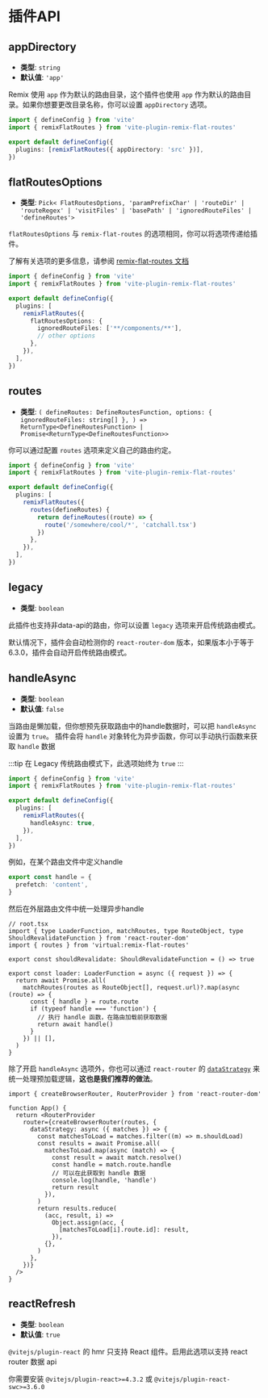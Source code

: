 # 插件API

## appDirectory

- **类型**: `string`
- **默认值**: `'app'`

Remix 使用 `app` 作为默认的路由目录，这个插件也使用 `app` 作为默认的路由目录。如果你想要更改目录名称，你可以设置 `appDirectory` 选项。

```ts
import { defineConfig } from 'vite'
import { remixFlatRoutes } from 'vite-plugin-remix-flat-routes'

export default defineConfig({
  plugins: [remixFlatRoutes({ appDirectory: 'src' })],
})
```

## flatRoutesOptions

- **类型**: `Pick<
    FlatRoutesOptions,
    'paramPrefixChar' | 'routeDir' | 'routeRegex' | 'visitFiles' | 'basePath' | 'ignoredRouteFiles' | 'defineRoutes'>`

`flatRoutesOptions` 与 `remix-flat-routes` 的选项相同，你可以将选项传递给插件。

了解有关选项的更多信息，请参阅 [remix-flat-routes 文档](ttps://github.com/kiliman/remix-flat-routes)

```ts
import { defineConfig } from 'vite'
import { remixFlatRoutes } from 'vite-plugin-remix-flat-routes'

export default defineConfig({
  plugins: [
    remixFlatRoutes({
      flatRoutesOptions: {
        ignoredRouteFiles: ['**/components/**'],
        // other options
      },
    }),
  ],
})
```


## routes

- **类型**: `(
    defineRoutes: DefineRoutesFunction,
    options: {
      ignoredRouteFiles: string[]
    },
  ) => ReturnType<DefineRoutesFunction> | Promise<ReturnType<DefineRoutesFunction>>`

你可以通过配置 `routes` 选项来定义自己的路由约定。

```ts
import { defineConfig } from 'vite'
import { remixFlatRoutes } from 'vite-plugin-remix-flat-routes'

export default defineConfig({
  plugins: [
    remixFlatRoutes({
      routes(defineRoutes) {
        return defineRoutes((route) => {
          route('/somewhere/cool/*', 'catchall.tsx')
        })
      },
    }),
  ],
})
```

## legacy

- **类型**: `boolean`

此插件也支持非data-api的路由，你可以设置 `legacy` 选项来开启传统路由模式。

默认情况下，插件会自动检测你的 `react-router-dom` 版本，如果版本小于等于 6.3.0，插件会自动开启传统路由模式。

## handleAsync

- **类型**: `boolean`
- **默认值**: `false`

当路由是懒加载，但你想预先获取路由中的handle数据时，可以把 `handleAsync` 设置为 `true`。
插件会将 `handle` 对象转化为异步函数，你可以手动执行函数来获取 `handle` 数据

:::tip
在 Legacy 传统路由模式下，此选项始终为 `true`
:::

```ts
import { defineConfig } from 'vite'
import { remixFlatRoutes } from 'vite-plugin-remix-flat-routes'

export default defineConfig({
  plugins: [
    remixFlatRoutes({
      handleAsync: true,
    }),
  ],
})
```

例如，在某个路由文件中定义handle
  
```ts
export const handle = {
  prefetch: 'content',
}
```

然后在外层路由文件中统一处理异步handle
```tsx
// root.tsx
import { type LoaderFunction, matchRoutes, type RouteObject, type ShouldRevalidateFunction } from 'react-router-dom'
import { routes } from 'virtual:remix-flat-routes'

export const shouldRevalidate: ShouldRevalidateFunction = () => true

export const loader: LoaderFunction = async ({ request }) => {
  return await Promise.all(
    matchRoutes(routes as RouteObject[], request.url)?.map(async (route) => {
      const { handle } = route.route
      if (typeof handle === 'function') {
        // 执行 handle 函数，在路由加载前获取数据
        return await handle()
      }
    }) || [],
  )
}
```

除了开启 `handleAsync` 选项外，你也可以通过 `react-router` 的 [`dataStrategy`](https://reactrouter.com/en/main/routers/create-browser-router#optsdatastrategy) 来统一处理预加载逻辑，**这也是我们推荐的做法**。

```tsx
import { createBrowserRouter, RouterProvider } from 'react-router-dom'

function App() {
  return <RouterProvider
    router={createBrowserRouter(routes, {
      dataStrategy: async ({ matches }) => {
        const matchesToLoad = matches.filter((m) => m.shouldLoad)
        const results = await Promise.all(
          matchesToLoad.map(async (match) => {
            const result = await match.resolve()
            const handle = match.route.handle
            // 可以在此获取到 handle 数据
            console.log(handle, 'handle')
            return result
          }),
        )
        return results.reduce(
          (acc, result, i) =>
            Object.assign(acc, {
              [matchesToLoad[i].route.id]: result,
            }),
          {},
        )
      },
    })}
  />
}
```


## reactRefresh

- **类型**: `boolean`
- **默认值**: `true`

`@vitejs/plugin-react` 的 hmr 只支持 React 组件。启用此选项以支持 react router 数据 api

你需要安装 `@vitejs/plugin-react>=4.3.2` 或 `@vitejs/plugin-react-swc>=3.6.0`
